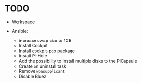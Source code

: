 # TODO

- Workspace:

- Ansible:
  - increase swap size to 1GB
  - Install Cockpit
  - Install cockpit-pcp package
  - Install Pi-Hole
  - Add the possibility to install multiple disks to the PiCapsule
  - Create an uninstall task
  - Remove `wpasupplicant`
  - Disable Bluez
